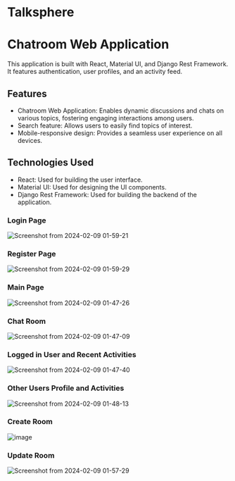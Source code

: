 # Talksphere

# Chatroom Web Application

This application is built with React, Material UI, and Django Rest Framework. It features authentication, user profiles, and an activity feed.

## Features

- Chatroom Web Application: Enables dynamic discussions and chats on various topics, fostering engaging interactions among users.
- Search feature: Allows users to easily find topics of interest.
- Mobile-responsive design: Provides a seamless user experience on all devices.

## Technologies Used

- React: Used for building the user interface.
- Material UI: Used for designing the UI components.
- Django Rest Framework: Used for building the backend of the application.

### Login Page
![Screenshot from 2024-02-09 01-59-21](https://github.com/itsvishwasmalik/Talksphere/assets/97444195/0f8587bb-c01b-4f3a-84de-17b069f0b41c)

### Register Page
![Screenshot from 2024-02-09 01-59-29](https://github.com/itsvishwasmalik/Talksphere/assets/97444195/4c4b6088-aef6-4344-b923-1e4e89fb9d1c)

### Main Page
![Screenshot from 2024-02-09 01-47-26](https://github.com/itsvishwasmalik/Talksphere/assets/97444195/74f4a661-a896-4f8e-9f19-8a73966b5638)

### Chat Room
![Screenshot from 2024-02-09 01-47-09](https://github.com/itsvishwasmalik/Talksphere/assets/97444195/2aeb48cf-5f9c-4975-9ef5-dde880a35210)

### Logged in User and Recent Activities
![Screenshot from 2024-02-09 01-47-40](https://github.com/itsvishwasmalik/Talksphere/assets/97444195/a1a437ed-244f-4ab7-924e-2dc0c511e460)

### Other Users Profile and Activities
![Screenshot from 2024-02-09 01-48-13](https://github.com/itsvishwasmalik/Talksphere/assets/97444195/77e6b321-538a-40f6-9db5-61d21a3624df)

### Create Room
![image](https://github.com/itsvishwasmalik/Talksphere/assets/97444195/8b4286f3-6375-47a6-9910-e23aba3ca611)

### Update Room 
![Screenshot from 2024-02-09 01-57-29](https://github.com/itsvishwasmalik/Talksphere/assets/97444195/1d6e0a35-3a2f-41cb-9df5-84d2dc024222)

